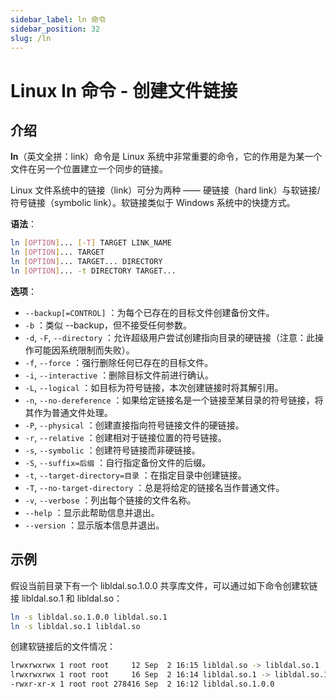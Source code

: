 ```yaml
---
sidebar_label: ln 命令
sidebar_position: 32
slug: /ln
---
```


# Linux ln 命令 - 创建文件链接



## 介绍

**ln**（英文全拼：link）命令是 Linux 系统中非常重要的命令，它的作用是为某一个文件在另一个位置建立一个同步的链接。

Linux 文件系统中的链接（link）可分为两种 —— 硬链接（hard link）与软链接/符号链接（symbolic link）。软链接类似于 Windows 系统中的快捷方式。

**语法**：

```bash
ln [OPTION]... [-T] TARGET LINK_NAME
ln [OPTION]... TARGET
ln [OPTION]... TARGET... DIRECTORY
ln [OPTION]... -t DIRECTORY TARGET...
```

**选项**：

- `--backup[=CONTROL]` ：为每个已存在的目标文件创建备份文件。
- `-b` ：类似 --backup，但不接受任何参数。
- `-d`, `-F`, `--directory` ：允许超级用户尝试创建指向目录的硬链接（注意：此操作可能因系统限制而失败）。
- `-f`, `--force` ：强行删除任何已存在的目标文件。
- `-i`, `--interactive` ：删除目标文件前进行确认。
- `-L`, `--logical` ：如目标为符号链接，本次创建链接时将其解引用。
- `-n`, `--no-dereference` ：如果给定链接名是一个链接至某目录的符号链接，将其作为普通文件处理。
- `-P`, `--physical` ：创建直接指向符号链接文件的硬链接。
- `-r`, `--relative` ：创建相对于链接位置的符号链接。
- `-s`, `--symbolic` ：创建符号链接而非硬链接。
- `-S`, `--suffix=后缀` ：自行指定备份文件的后缀。
- `-t`, `--target-directory=目录` ：在指定目录中创建链接。
- `-T`, `--no-target-directory` ：总是将给定的链接名当作普通文件。
- `-v`, `--verbose` ：列出每个链接的文件名称。
- `--help` ：显示此帮助信息并退出。
- `--version` ：显示版本信息并退出。



## 示例

假设当前目录下有一个 libldal.so.1.0.0 共享库文件，可以通过如下命令创建软链接 libldal.so.1 和 libldal.so：

```bash
ln -s libldal.so.1.0.0 libldal.so.1
ln -s libldal.so.1 libldal.so
```

创建软链接后的文件情况：

```bash
lrwxrwxrwx 1 root root     12 Sep  2 16:15 libldal.so -> libldal.so.1
lrwxrwxrwx 1 root root     16 Sep  2 16:14 libldal.so.1 -> libldal.so.1.0.0
-rwxr-xr-x 1 root root 278416 Sep  2 16:12 libldal.so.1.0.0
```





